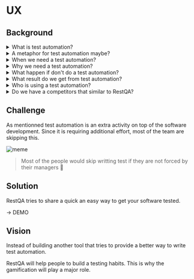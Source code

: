 # UX

## Background

<details>
  <summary>What is test automation?</summary>
  
  ### Understand the software release lifecycle
   
  1. Get the requirement
  2. Build a feature
  3. Test the feature
  
  Then we restart these 3 steps again and again.
  
  ### Large system
  
  More you get feature develop, more you need to test you system. 100 feature = 100 test to run  at each release.
  
  ### Challenge
  
  Most of the time test are run manually by human. Running 100 tests could be time consuming especially if you need to run the same test everytime.
  
  ### Solution
  
  This is where test automation plays a major role. Basically instead of testing the system manually, we are building test automation that will perform all the       action that we use to do manually but this time it is automated.
  
</details>

<details>
  <summary>A metaphor for test automation maybe?</summary>
  
  > Test automation is like healthy food... We know that it's good for us but we all have different excuses to not eat healthy food.
  
</details>


<details>
  <summary>When we need a test automation?</summary>
   
  Test automation is important during the development lifecycle of a software.
 
</details>

<details>
  <summary>Why we need a test automation?</summary>
  
  Increase of the software quality.
  Test automation is a way to ask question about the software behavior.
  Test automation = question
  Software behavior = answer
  
  More we can ask question to our software more we can validate that we get an expected behavior from our software.

</details>

<details>
  <summary>What happen if don't do a test automation?</summary>
  
  1. Need to relies on human skill to constantly test 
  2. Lack of confidence on the sofware behavior
  3. Release software very slow
  4. Hard to find regression. (sometime new feature implementation break old feature behavior)
  5. Decrease of the software quality
  
  
</details>

<details>
  <summary>What result do we get from test automation?</summary>
  
  1. Confidence on the software behavior
  2. Identify faster the root cause of an issue
  3. Release cycle speed increase (test faster = release faster) 
  
</details>

<details>
  <summary>Who is using a test automation?</summary>
  
  1. QA (maintenance /development)
  2. Developer (development / maintenance)
  3. Business analyst (consultation)
 
</details>


<details>
  <summary>Do we have a competitors that similar to RestQA?</summary>
  
  ### Open Source
    1. [Karate Dsl](https://github.com/intuit/karate)
    2. [Cypress](https://www.cypress.io/)
    3. 
  ### SaaS
    1. [Postman](https://www.postman.com/)
    2. [API fortress](https://apifortress.com/)
    3. [Assertible](https://assertible.com/)
  
</details>

## Challenge

As mentionned test automation is an extra activity on top of the software development.
Since it is requiring additional effort, most of the team are skipping this.

![meme](https://mailtrap.io/wp-content/uploads/2020/06/testing_meme3.png)

> Most of the people would skip writting test if they are not forced by their managers 🤪


## Solution

RestQA tries to share a quick an easy way to get your software tested.

-> DEMO


## Vision

Instead of building another tool that tries to provide a better way to write test automation.

RestQA will help people to build a testing habits.
This is why the gamification will play a major role.








